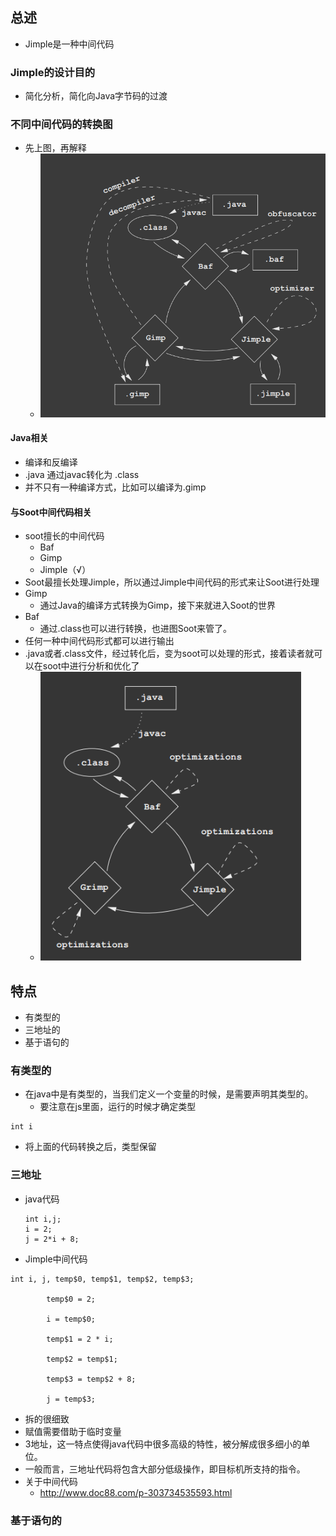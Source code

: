 ## 总述
- Jimple是一种中间代码
### Jimple的设计目的
- 简化分析，简化向Java字节码的过渡
### 不同中间代码的转换图
- 先上图，再解释
  - ![](assets/markdown-img-paste-20190908113048452.png)
#### Java相关
- 编译和反编译
- .java 通过javac转化为 .class
- 并不只有一种编译方式，比如可以编译为.gimp
#### 与Soot中间代码相关
- soot擅长的中间代码
  - Baf
  - Gimp
  - Jimple（√）
- Soot最擅长处理Jimple，所以通过Jimple中间代码的形式来让Soot进行处理
- Gimp
  - 通过Java的编译方式转换为Gimp，接下来就进入Soot的世界
- Baf
  - 通过.class也可以进行转换，也进图Soot来管了。
- 任何一种中间代码形式都可以进行输出
- .java或者.class文件，经过转化后，变为soot可以处理的形式，接着读者就可以在soot中进行分析和优化了
  - ![](assets/markdown-img-paste-20190908113746693.png)

## 特点
- 有类型的
- 三地址的
- 基于语句的
### 有类型的
- 在java中是有类型的，当我们定义一个变量的时候，是需要声明其类型的。
  - 要注意在js里面，运行的时候才确定类型
```
int i
```
- 将上面的代码转换之后，类型保留
### 三地址
- java代码
  ```
  int i,j;
  i = 2;
  j = 2*i + 8;
  ```
- Jimple中间代码
```
int i, j, temp$0, temp$1, temp$2, temp$3;

        temp$0 = 2;

        i = temp$0;

        temp$1 = 2 * i;

        temp$2 = temp$1;

        temp$3 = temp$2 + 8;

        j = temp$3;
```
- 拆的很细致
- 赋值需要借助于临时变量
- 3地址，这一特点使得java代码中很多高级的特性，被分解成很多细小的单位。
- 一般而言，三地址代码将包含大部分低级操作，即目标机所支持的指令。
- 关于中间代码
  - http://www.doc88.com/p-303734535593.html

### 基于语句的
